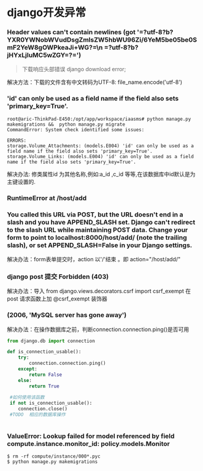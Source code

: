 # django开发异常

### Header values can't contain newlines (got '=?utf-8?b?YXR0YWNobWVudDsgZmlsZW5hbWU96Zi/6YeM5be05be0SmF2YeW8gOWPkeaJi+WG?=\n =?utf-8?b?jHYxLjIuMC5wZGY=?=')
> 下载响应头部错误 django download error;

解决方法：下载的文件含有中文转码为UTF-8: file_name.encode('utf-8')

### 'id' can only be used as a field name if the field also sets 'primary_key=True'. 
```shell
root@aric-ThinkPad-E450:/opt/app/workspace/iaasms# python manage.py makemigrations &&  python manage.py migrate
CommandError: System check identified some issues:

ERRORS:
storage.Volume_Attachments: (models.E004) 'id' can only be used as a field name if the field also sets 'primary_key=True'.
storage.Volume_Links: (models.E004) 'id' can only be used as a field name if the field also sets 'primary_key=True'.

```
解决办法: 修类属性id 为其他名称,例如:a_id ,c_id 等等,在该数据库中id默认是为主键设置的.


### RuntimeError at /host/add  
### You called this URL via POST, but the URL doesn't end in a slash and you have APPEND_SLASH set. Django can't redirect to the slash URL while maintaining POST data. Change your form to point to localhost:8000/host/add/ (note the trailing slash), or set APPEND_SLASH=False in your Django settings.

解决办法：form表单提交时，action 以'/'结束 。即 action="/host/add/"


### django post 提交 Forbidden (403)
解决办法：导入 from django.views.decorators.csrf import csrf_exempt  在post 请求函数上加 @csrf_exempt 装饰器



### (2006, 'MySQL server has gone away')
解决办法：在操作数据库之前，判断connection.connection.ping()是否可用
```python
from django.db import connection 

def is_connection_usable():  
    try:  
        connection.connection.ping()  
    except:  
        return False  
    else:  
        return True 
        
 #如何使用该函数
 if not is_connection_usable():
    connection.close()
 #TODO  相应的数据库操作
 
 ```
 
### ValueError: Lookup failed for model referenced by field compute.instance.monitor_id: policy.models.Monitor
```
$ rm -rf compute/instance/000*.pyc
$ python manage.py makemigrations
```
 
 
